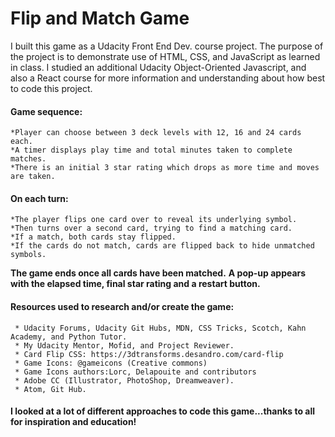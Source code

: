 # Flip and Match Game

I built this game as a Udacity Front End Dev. course project. The purpose of the project is to demonstrate use of HTML, CSS, and JavaScript as learned in class. I studied an additional Udacity Object-Oriented Javascript, and also a React course for more information and understanding about how best to code this project.
#### Game sequence:
	*Player can choose between 3 deck levels with 12, 16 and 24 cards each.
	*A timer displays play time and total minutes taken to complete matches.
	*There is an initial 3 star rating which drops as more time and moves are taken.
#### On each turn:
	*The player flips one card over to reveal its underlying symbol.
	*Then turns over a second card, trying to find a matching card.
	*If a match, both cards stay flipped.
	*If the cards do not match, cards are flipped back to hide unmatched symbols.
**The game ends once all cards have been matched.**
	**A pop-up appears with the elapsed time, final star rating and a restart button.**

#### Resources used to research and/or create the game:
	 * Udacity Forums, Udacity Git Hubs, MDN, CSS Tricks, Scotch, Kahn Academy, and Python Tutor.
	 * My Udacity Mentor, Mofid, and Project Reviewer.
	 * Card Flip CSS: https://3dtransforms.desandro.com/card-flip
	 * Game Icons: @gameicons (Creative commons) 
	 * Game Icons authors:Lorc, Delapouite and contributors
	 * Adobe CC (Illustrator, PhotoShop, Dreamweaver).
	 * Atom, Git Hub.
#### I looked at a lot of different approaches to code this game...thanks to all for inspiration and education!
